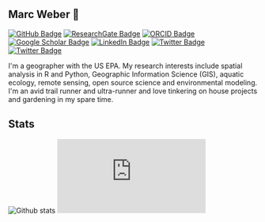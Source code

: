 ## Marc Weber :running:

[![GitHub Badge](https://img.shields.io/github/followers/mhweber?style=social)](https://github.com/mhweber?tab=followers)
[![ResearchGate Badge](https://img.shields.io/badge/Research-Gate-brightgreen)](https://www.researchgate.net/profile/Marc_Weber3)
[![ORCID Badge](https://img.shields.io/badge/ORCID-iD-green)](https://orcid.org/0000-0002-9742-4744)
[![Google Scholar Badge](https://img.shields.io/badge/Google-Scholar-red)](https://scholar.google.com/citations?user=DOs--KYAAAAJ&hl=en)
[![LinkedIn Badge](https://img.shields.io/badge/My-LinkedIn-blue)](https://www.linkedin.com/in/marchweber)
[![Twitter Badge](https://img.shields.io/twitter/follow/marc_h_weber?style=social)](https://twitter.com/marc_h_weber)
[![Twitter Badge](https://shields.io/badge/Stack_Overflow-orange)](https://stackoverflow.com/users/1905305)

I'm a geographer with the US EPA. My research interests include spatial analysis in R and Python, Geographic Information Science (GIS), aquatic ecology, remote sensing, open source science and environmental modeling. I'm an avid trail runner and ultra-runner and love tinkering on house projects and gardening in my spare time.

## Stats
![Github stats](https://github-readme-stats-sigma-five.vercel.app/api?username=mhweber&theme=aura&hide_title=true&show_icons=true&include_all_commits=true&count_private=true)
![Marc's top languages](https://ionicabizau.github.io/github-profile-languages/api.html?mhweber)
<!--
<a href="https://github.com/mhweber/mhweber">
  <img align="center" src="https://github-readme-stats-sigma-five.vercel.app/api/top-langs/?username=mhweber&hide=java,html,go, javascript,css&&layout=compact&title_color=ffffff&text_color=c9cacc&icon_color=2bbc8a&bg_color=1d1f21" />

<a href="https://github.com/mhweber/mhweber">
  <img align="center" src="https://github-readme-stats-sigma-five.vercel.app/api?username=mhweber&show_icons=true&line_height=27&count_private=true&title_color=ffffff&text_color=c9cacc&icon_color=2bbc8a&bg_color=1d1f21" alt="Marc's GitHub Stats" />
</a>


